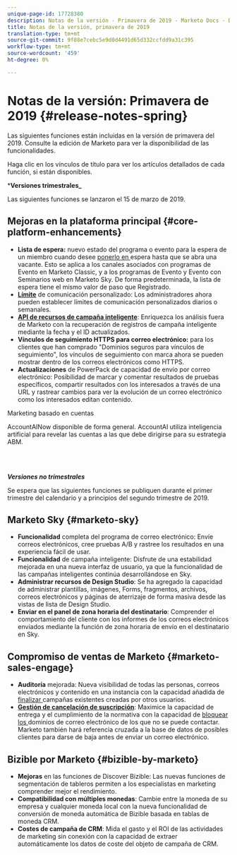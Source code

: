 ```yaml
---
unique-page-id: 17728380
description: Notas de la versión - Primavera de 2019 - Marketo Docs - Documentación del producto
title: Notas de la versión, primavera de 2019
translation-type: tm+mt
source-git-commit: 9f88e7cebc5e9d0d4491d65d332ccfdd9a31c395
workflow-type: tm+mt
source-wordcount: '459'
ht-degree: 0%

---
```



# Notas de la versión: Primavera de 2019 {#release-notes-spring}

Las siguientes funciones están incluidas en la versión de primavera del 2019. Consulte la edición de Marketo para ver la disponibilidad de las funcionalidades.

Haga clic en los vínculos de título para ver los artículos detallados de cada función, si están disponibles.

***Versiones trimestrales_**

Las siguientes funciones se lanzaron el 15 de marzo de 2019.

## Mejoras en la plataforma principal {#core-platform-enhancements}

* **Lista de espera:** nuevo estado del programa o evento para la espera de un miembro cuando desee  [ponerlo en ](/help/marketo/product-docs/core-marketo-concepts/smart-campaigns/program-flow-actions/change-program-status.md) espera hasta que se abra una vacante. Esto se aplica a los canales asociados con programas de Evento en Marketo Classic, y a los programas de Evento y Evento con Seminarios web en Marketo Sky. De forma predeterminada, la lista de espera tiene el mismo valor de paso que Registrado.
* **[Límite](/help/marketo/product-docs/administration/email-setup/enable-communication-limits.md)** de comunicación personalizado: Los administradores ahora pueden establecer límites de comunicación personalizados diarios o semanales.
* **[API de recursos de campaña inteligente](https://developers.marketo.com/rest-api/assets/campaigns/)**: Enriquezca los análisis fuera de Marketo con la recuperación de registros de campaña inteligente mediante la fecha y el ID actualizados.
* **Vínculos de seguimiento HTTPS para correo electrónico:** para los clientes que han comprado &quot;Dominios seguros para vínculos de seguimiento&quot;, los vínculos de seguimiento con marca ahora se pueden mostrar dentro de los correos electrónicos como HTTPS.
* **Actualizaciones** de PowerPack de capacidad de envío por correo electrónico: Posibilidad de marcar y comentar resultados de pruebas específicos, compartir resultados con los interesados a través de una URL y rastrear cambios para ver la evolución de un correo electrónico como los interesados editan contenido.

Marketing basado en cuentas

**[](/help/marketo/product-docs/target-account-management/account-profiling/account-profiling-ranking-and-tuning.md)** AccountAINow disponible de forma general. AccountAI utiliza inteligencia artificial para revelar las cuentas a las que debe dirigirse para su estrategia ABM.

<br> 

**_Versiones no trimestrales_**

Se espera que las siguientes funciones se publiquen durante el primer trimestre del calendario y a principios del segundo trimestre de 2019.

## Marketo Sky {#marketo-sky}

* **Funcionalidad** completa del programa de correo electrónico: Envíe correos electrónicos, cree pruebas A/B y rastree los resultados en una experiencia fácil de usar.
* **Funcionalidad** de campaña inteligente: Disfrute de una estabilidad mejorada en una nueva interfaz de usuario, ya que la funcionalidad de las campañas inteligentes continúa desarrollándose en Sky.
* **Administrar recursos de Design Studio**: Se ha agregado la capacidad de administrar plantillas, imágenes, Forms, fragmentos, archivos, correos electrónicos y páginas de aterrizaje de forma masiva desde las vistas de lista de Design Studio.
* **Enviar en el panel de zona horaria del destinatario**: Comprender el comportamiento del cliente con los informes de los correos electrónicos enviados mediante la función de zona horaria de envío en el destinatario en Sky.

## Compromiso de ventas de Marketo {#marketo-sales-engage}

* **Auditoría** mejorada: Nueva visibilidad de todas las personas, correos electrónicos y  [](/help/marketo/product-docs/marketo-sales-connect/templates/view-template-list-as-a-another-user.md) contenido en una instancia con la capacidad añadida de  [finalizar ](/help/marketo/product-docs/marketo-sales-connect/campaigns/view-campaigns-list-as-another-user.md)campañas existentes creadas por otros usuarios.
* **[Gestión de cancelación de suscripción](/help/marketo/product-docs/marketo-sales-connect/email/unsubscribes/marketo-unsubscribe-check.md)**: Maximice la capacidad de entrega y el cumplimiento de la normativa con la capacidad de  [bloquear los ](/help/marketo/product-docs/marketo-sales-connect/admin/blocked-domains.md) dominios de correo electrónico de los que no se puede contactar. Marketo también hará referencia cruzada a la base de datos de posibles clientes para darse de baja antes de enviar un correo electrónico.

## Bizible por Marketo {#bizible-by-marketo}

* **Mejoras** en las funciones de Discover Bizible: Las nuevas funciones de segmentación de tableros permiten a los especialistas en marketing comprender mejor el rendimiento.
* **Compatibilidad con múltiples monedas**: Cambie entre la moneda de su empresa y cualquier moneda local con la nueva funcionalidad de conversión de moneda automática de Bizible basada en tablas de moneda CRM.
* **Costes de campaña de CRM**: Mida el gasto y el ROI de las actividades de marketing sin conexión con la capacidad de extraer automáticamente los datos de coste del objeto de campaña de CRM.
